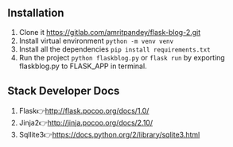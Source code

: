 ## Installation  
1. Clone it https://gitlab.com/amritpandey/flask-blog-2.git
2. Install virtual environment `python -m venv venv`
3. Install all the dependencies `pip install requirements.txt`
4. Run the project `python flaskblog.py` or `flask run` by exporting flaskblog.py to FLASK_APP in terminal.

## Stack Developer Docs
1. Flask:point_right:http://flask.pocoo.org/docs/1.0/
2. Jinja2:point_right:http://jinja.pocoo.org/docs/2.10/
3. Sqllite3:point_right:https://docs.python.org/2/library/sqlite3.html 